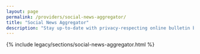 ```yaml
---
layout: page
permalink: /providers/social-news-aggregator/
title: "Social News Aggregator"
description: "Stay up-to-date with privacy-respecting online bulletin boards."
---
```


{% include legacy/sections/social-news-aggregator.html %}
